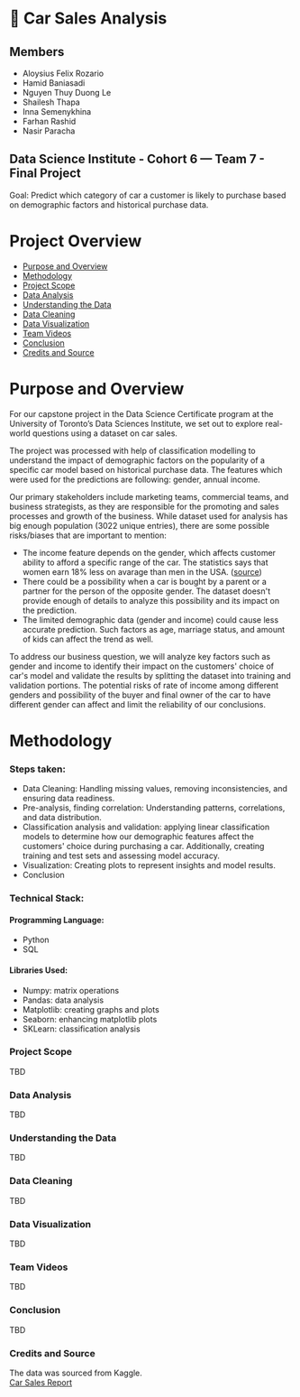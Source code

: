 
 # 🚗 Car Sales Analysis 
<!-- Entered name as per the Team project list. Should we order it by first or last name or leave it as is? -->
 
 ## Members
 - Aloysius Felix Rozario 
 - Hamid Baniasadi
 - Nguyen Thuy Duong Le
 - Shailesh Thapa
 - Inna Semenykhina
 - Farhan Rashid
 - Nasir Paracha

 <!-- This is a short summary, we can add to it as we start the project -->
 ## Data Science Institute - Cohort 6 — Team 7 - Final Project
 Goal: Predict which category of car a customer is likely to purchase based on demographic factors and historical purchase data.

 <!-- We can share ownership of this section -->
 # Project Overview
 - [Purpose and Overview](#purpose-and-overview)
 - [Methodology](#methodology)
 - [Project Scope](#project-scope)
 - [Data Analysis](#data-analysis)
 - [Understanding the Data](#understanding-the-data)
 - [Data Cleaning](#data-cleaning)
 - [Data Visualization](#data-visualization)
 - [Team Videos](#team-videos)
 - [Conclusion](#conclusion)
 - [Credits and Source](#credits)

 # Purpose and Overview
 For our capstone project in the Data Science Certificate program at the University of Toronto’s Data Sciences Institute, we set out to explore real-world questions using a dataset on car sales. 

 The project was processed with help of classification modelling to understand the impact of demographic factors on the popularity of a specific car model based on historical purchase data. The features which were used for the predictions are following: gender, annual income.

 Our primary stakeholders include marketing teams, commercial teams, and business strategists, as they are responsible for the promoting and sales processes and growth of the business.
 While dataset used for analysis has big enough population (3022 unique entries), there are some possible risks/biases that are important to mention:
 - The income feature depends on the gender, which affects customer ability to afford a specific range of the car. The statistics says that women earn 18% less on avarage than men in the USA. ([source](https://www.epi.org/blog/gender-pay-gap-2024/))
 - There could be a possibility when a car is bought by a parent or a partner for the person of the opposite gender. The dataset doesn't provide enough of details to analyze this possibility and its impact on the prediction.
 - The limited demographic data (gender and income) could cause less accurate prediction. Such factors as age, marriage status, and amount of kids can affect the trend as well.

 To address our business question, we will analyze key factors such as gender and income to identify their impact on the customers' choice of car's model and validate the results by splitting the dataset into training and validation portions. The potential risks of rate of income among different genders and possibility of the buyer and final owner of the car to have different gender can affect and limit the reliability of our conclusions.

 # Methodology
 ### Steps taken:
 - Data Cleaning: Handling missing values, removing inconsistencies, and ensuring data readiness.
 - Pre-analysis, finding correlation: Understanding patterns, correlations, and data distribution.
 - Classification analysis and validation: applying linear classification models to determine how our demographic features affect the customers' choice during purchasing a car. Additionally, creating training and test sets and assessing model accuracy. 
 - Visualization: Creating plots to represent insights and model results.
 - Conclusion

 ### Technical Stack:

 #### Programming Language:
 - Python
 - SQL

 #### Libraries Used:
 - Numpy: matrix operations
 - Pandas: data analysis
 - Matplotlib: creating graphs and plots
 - Seaborn: enhancing matplotlib plots
 - SKLearn: classification analysis

 ### Project Scope
 TBD

 ### Data Analysis
 TBD

 ### Understanding the Data
 TBD

 ### Data Cleaning
 TBD

 ### Data Visualization
 TBD

 ### Team Videos
 TBD

 ### Conclusion
 TBD

 ### Credits and Source
 The data was sourced from Kaggle.\
 [Car Sales Report](https://www.kaggle.com/datasets/missionjee/car-sales-report/data)